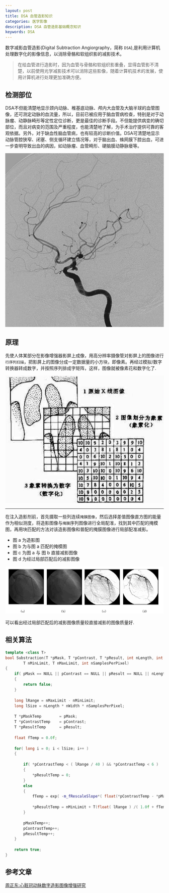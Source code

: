 ```yaml
---
layout: post
title: DSA 血管造影知识
categories: 医学影像
description: DSA 血管造影基础概念知识
keywords: DSA
---
```


数字减影血管造影(Digital Subtraction Angiorgraphy，简称 `DSA`),是利用计算机处理数字化的影像信息，以消除骨骼和软组织影的减影技术。

>在给血管进行造影时，因为血管与骨骼和软组织影重叠，显得血管影不清楚，以前使用光学减影技术可以消除这些影像，随着计算机技术的发展，使用计算机进行处理更加准确方便。

## 检测部位

DSA不但能清楚地显示颈内动脉、椎基底动脉、颅内大血管及大脑半球的血管图像，还可测定动脉的血流量，所以，目前已被应用于脑血管病检查，特别是对于动脉瘤、动静脉畸形等定性定位诊断，更是最佳的诊断手段。不但能提供病变的确切部位，而且对病变的范围及严重程度，也能清楚地了解，为手术治疗提供可靠的客观依据。另外，对于缺血性脑血管病，也有较高的诊断价值。DSA可清楚地显示动脉管腔狭窄、闭塞、侧支循环建立情况等，对于脑出血、蛛网膜下腔出血，可进一步查明导致出血的病因，如动脉瘤、血管畸形、硬脑膜动静脉瘘等。

![](/res/img/blog/medical_image/DSA.jpg)

## 原理

先使人体某部分在影像增强器影屏上成像，用高分辨率摄像管对影屏上的图像进行`行序列扫描`，把影屏上的图像分成一定数据量的小方块，即像素。再经过模拟/数字转换器转成数字，并按照序列排成字矩阵，这样，图像就被像素花和数字化了.

![](/res/img/blog/medical_image/dsa_trans.png)

---

在注入造影剂前，首先摄取一些列连续`掩膜图像`，然后选择差值图像直方图的能量作为相似测度，将造影图像与`掩膜`序列图像进行全局配准，找到其中匹配的掩模图，再用块匹配的方法对该造影图像和普配的掩膜图像进行局部配准减影。

- 图 a 为造影图
- 图 b 为与图 a 匹配的掩模图
- 图 c 为图 a 与 图 b 直接减影图像
- 图 d 为经过局部匹配后的减影图像

![](/res/img/blog/medical_image/dsa_result.png)

可以看出经过局部匹配后的减影图像质量较直接减影的图像质量好.

## 相关算法

```C++
template <class T>
bool Substraction(T *pMask, T *pContrast, T *pResult, int nLength, int nWidth, 
		T nMinLimit, T nMaxLimit, int nSamplesPerPixel)
{
	if( pMask == NULL || pContrast == NULL || pResult == NULL || nLength <= 0 || nWidth <= 0 )
    {
        return false;
    }

    long lRange = nMaxLimit - nMinLimit;
    long lSize = nLength * nWidth * nSamplesPerPixel;

    T *pMaskTemp		= pMask;
    T *pContrastTemp	= pContrast;
    T *pResultTemp		= pResult;

    float fTemp = 0.0f;

    for( long i = 0; i < lSize; i++ )
    {

        if( *pContrastTemp < ( lRange / 40 ) && *pContrastTemp < 6 )
        {
            *pResultTemp = 0;
        }
        else
        {
            fTemp = exp( -m_fRescaleSlope*( float(*pContrastTemp - *pMaskTemp) - m_fRescaleCenter ) );

            *pResultTemp = nMinLimit + T(float( lRange ) /( 1.0f + fTemp ));
        }

        pMaskTemp++;
        pContrastTemp++;
        pResultTemp++;
    }

    return true;
}

```


## 参考文章

[周正东:心脏冠动脉数字造影图像增强研究](http://www.docin.com/p-503963245.html)
